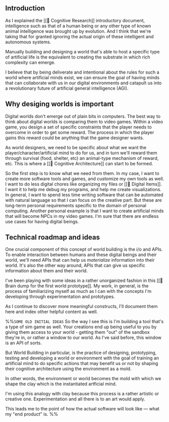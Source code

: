 ## Introduction

As I explained the [[📝 Cognitive Research]] introductory document, intelligence such as that of a human being or any other type of known animal intelligence was brought up by evolution. And I think that we're taking that for granted ignoring the actual origin of these intelligent and autonomous systems.

Manually building and designing a world that's able to host a specific type of artificial life is the equivalent to creating the substrate in which rich complexity can emerge. 

I believe that by being deliverate and intentional about the rules for such a world where artificial minds exist, we can ensure the goal of having minds that can collaborate with us in our digital environments and catapult us into a revolutionary future of artificial general intelligence (AGI).

## Why desiging worlds is important

Digital worlds don't emerge out of plain bits in computers. The best way to think about digital worlds is comparing them to video games. Within a video game, you design a set of specific constraints that the player needs to overcome in order to get some reward. The process in which the player gains this reward could be anything that the game designer wants. 

As world designers, we need to be specific about what we want the player/character/artificial mind to do for us, and in turn we'll reward them through survival (food, shelter, etc) an animal-type mechanism of reward, etc. This is where a [[📝 Cognitive Architecture]] can start to be formed.

So the first step is to know what we need from them. In my case, I want to create more software tools and games, and customize my own tools as well. I want to do less digital chores like organizing my files or [[📝 Digital Items]]. I want it to help me debug my programs, and help me create visualizations. In general, I want to spend less time writing software that can be automated with natural language so that I can focus on the creative part. But these are long-term personal requirements specific to the domain of personal computing. Another personal example is that I want to create artificial minds that will become NPCs in my video games. I'm sure that there are endless use cases for having digital beings.

## Technical roadmap and ideas

One crucial component of this concept of world building is the i/o and APIs. To enable interaction between humans and these digital beings and their world, we'll need APIs that can help us _materialize_ information into their world. It's also the other way around, APIs that can give us specific information about them and their world.

I've been playing with some ideas in a rather unorganized fashion in this [[🧠 Brain dump for the first world prototype]]. My work, in general, is the process of familiarizing myself as much as I can with the concepts I'm developing through experimentation and prototypes.

As I continue to discover more meaningful constructs, I'll document them here and index other helpful content as well.


%%`SOME OLD INITIAL IDEAS`
So the way I see this is I'm building a tool that's a type of sim game as well. Your creations end up being useful to you by giving them access to your world - getting them "out" of the sandbox they're in, or rather a window to our world. As I've said before, this window is an API of sorts.

But World Building in particular, is the practice of designing, prototyping, testing and developing a world or environment with the goal of training an artificial mind to do specific actions that may benefit us or not by shaping their cognitive architecture using the environment as a mold.

In other words, the environment or world becomes the mold with which we shape the clay which is the instantiated artficial mind.

I'm using this analogy with clay because this process is a rather artistic or creative one. Experimentation and all there is to an art would apply.

This leads me to the point of how the actual software will look like — what my "end product" is.
%%